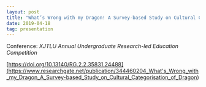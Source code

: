 ```yaml
---
layout: post
title: "What’s Wrong with my Dragon! A Survey-based Study on Cultural Categorisation of ‘Dragon’"
date: 2019-04-18
tag: presentation
---
```


Conference: *XJTLU Annual Undergraduate Research-led Education Competition*

[https://doi.org/10.13140/RG.2.2.35831.24488](<https://www.researchgate.net/publication/344460204_What's_Wrong_with_my_Dragon_A_Survey-based_Study_on_Cultural_Categorisation_of_Dragon>)

